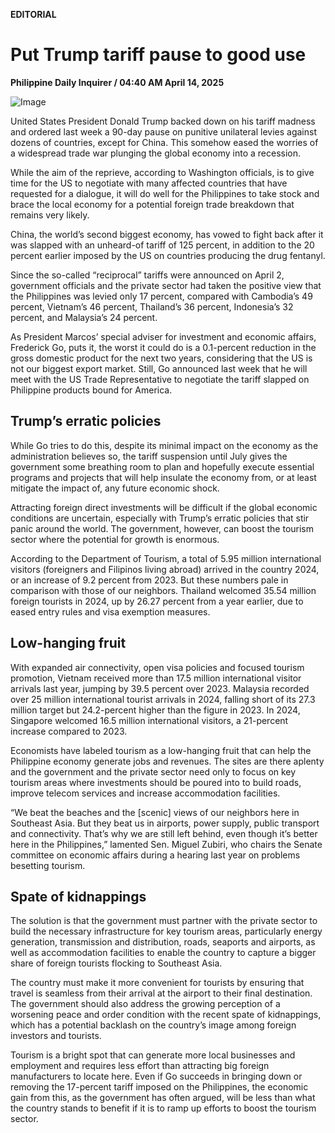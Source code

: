 **EDITORIAL**

# Put Trump tariff pause to good use

****Philippine Daily Inquirer / 04:40 AM April 14, 2025****

![Image](https://raw.githubusercontent.com/github-jl14/scrapy_api/refs/heads/main/images/editorial04142025.png)

United States President Donald Trump backed down on his tariff madness and ordered last week a 90-day pause on punitive unilateral levies against dozens of countries, except for China. This somehow eased the worries of a widespread trade war plunging the global economy into a recession.

While the aim of the reprieve, according to Washington officials, is to give time for the US to negotiate with many affected countries that have requested for a dialogue, it will do well for the Philippines to take stock and brace the local economy for a potential foreign trade breakdown that remains very likely.

China, the world’s second biggest economy, has vowed to fight back after it was slapped with an unheard-of tariff of 125 percent, in addition to the 20 percent earlier imposed by the US on countries producing the drug fentanyl.

Since the so-called “reciprocal” tariffs were announced on April 2, government officials and the private sector had taken the positive view that the Philippines was levied only 17 percent, compared with Cambodia’s 49 percent, Vietnam’s 46 percent, Thailand’s 36 percent, Indonesia’s 32 percent, and Malaysia’s 24 percent. 

As President Marcos’ special adviser for investment and economic affairs, Frederick Go, puts it, the worst it could do is a 0.1-percent reduction in the gross domestic product for the next two years, considering that the US is not our biggest export market. Still, Go announced last week that he will meet with the US Trade Representative to negotiate the tariff slapped on Philippine products bound for America.

## Trump’s erratic policies

While Go tries to do this, despite its minimal impact on the economy as the administration believes so, the tariff suspension until July gives the government some breathing room to plan and hopefully execute essential programs and projects that will help insulate the economy from, or at least mitigate the impact of, any future economic shock. 

Attracting foreign direct investments will be difficult if the global economic conditions are uncertain, especially with Trump’s erratic policies that stir panic around the world. The government, however, can boost the tourism sector where the potential for growth is enormous.

According to the Department of Tourism, a total of 5.95 million international visitors (foreigners and Filipinos living abroad) arrived in the country 2024, or an increase of 9.2 percent from 2023. But these numbers pale in comparison with those of our neighbors. Thailand welcomed 35.54 million foreign tourists in 2024, up by 26.27 percent from a year earlier, due to eased entry rules and visa exemption measures.

## Low-hanging fruit

With expanded air connectivity, open visa policies and focused tourism promotion, Vietnam received more than 17.5 million international visitor arrivals last year, jumping by 39.5 percent over 2023. Malaysia recorded over 25 million international tourist arrivals in 2024, falling short of its 27.3 million target but 24.2-percent higher than the figure in 2023. In 2024, Singapore welcomed 16.5 million international visitors, a 21-percent increase compared to 2023.

Economists have labeled tourism as a low-hanging fruit that can help the Philippine economy generate jobs and revenues. The sites are there aplenty and the government and the private sector need only to focus on key tourism areas where investments should be poured into to build roads, improve telecom services and increase accommodation facilities.

“We beat the beaches and the [scenic] views of our neighbors here in Southeast Asia. But they beat us in airports, power supply, public transport and connectivity. That’s why we are still left behind, even though it’s better here in the Philippines,” lamented Sen. Miguel Zubiri, who chairs the Senate committee on economic affairs during a hearing last year on problems besetting tourism.

## Spate of kidnappings

The solution is that the government must partner with the private sector to build the necessary infrastructure for key tourism areas, particularly energy generation, transmission and distribution, roads, seaports and airports, as well as accommodation facilities to enable the country to capture a bigger share of foreign tourists flocking to Southeast Asia.

The country must make it more convenient for tourists by ensuring that travel is seamless from their arrival at the airport to their final destination. The government should also address the growing perception of a worsening peace and order condition with the recent spate of kidnappings, which has a potential backlash on the country’s image among foreign investors and tourists.

Tourism is a bright spot that can generate more local businesses and employment and requires less effort than attracting big foreign manufacturers to locate here. Even if Go succeeds in bringing down or removing the 17-percent tariff imposed on the Philippines, the economic gain from this, as the government has often argued, will be less than what the country stands to benefit if it is to ramp up efforts to boost the tourism sector.